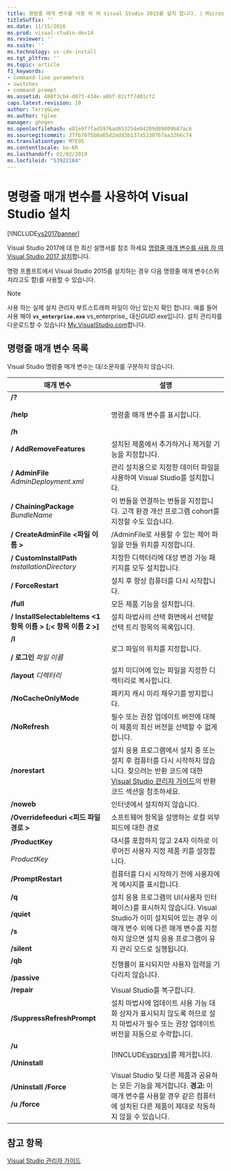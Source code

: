 ```yaml
---
title: 명령줄 매개 변수를 사용 하 여 Visual Studio 2015를 설치 합니다. | Microsoft Docs
titleSuffix: ''
ms.date: 11/15/2016
ms.prod: visual-studio-dev14
ms.reviewer: ''
ms.suite: ''
ms.technology: vs-ide-install
ms.tgt_pltfrm: ''
ms.topic: article
f1_keywords:
- command-line parameters
- switches
- command prompt
ms.assetid: 480f3cb4-d873-434e-a8bf-82cff7401cf2
caps.latest.revision: 10
author: TerryGLee
ms.author: tglee
manager: ghogen
ms.openlocfilehash: e81e9f7fad5976ad853254e04289d89d09b87ac6
ms.sourcegitcommit: 37fb7075b0a65d2add3b137a5230767aa3266c74
ms.translationtype: MTE95
ms.contentlocale: ko-KR
ms.lasthandoff: 01/02/2019
ms.locfileid: "53922184"
---
```

# <a name="use-command-line-parameters-to-install-visual-studio"></a>명령줄 매개 변수를 사용하여 Visual Studio 설치
[!INCLUDE[vs2017banner](../includes/vs2017banner.md)]

Visual Studio 2017에 대 한 최신 설명서를 참조 하세요 [명령줄 매개 변수를 사용 하 여 Visual Studio 2017 설치](https://docs.microsoft.com/visualstudio/install/use-command-line-parameters-to-install-visual-studio)합니다.

명령 프롬프트에서 Visual Studio 2015를 설치하는 경우 다음 명령줄 매개 변수(스위치라고도 함)를 사용할 수 있습니다.

> [!NOTE]
>  사용 하는 실제 설치 관리자 부트스트래퍼 파일이 아닌 있는지 확인 합니다. 예를 들어 사용 해야 **`vs_enterprise.exe`** vs_enterprise_ 대신*GUID*.exe입니다. 설치 관리자를 다운로드할 수 있습니다 [My.VisualStudio.com](https://my.visualstudio.com/downloads?q=visual%20studio%20enterprise%202015)합니다.

## <a name="list-of-command-line-parameters"></a>명령줄 매개 변수 목록
 Visual Studio 명령줄 매개 변수는 대/소문자를 구분하지 않습니다.

|매개 변수|설명|
|---------------|-----------------|
|**/?**<br /><br /> **/help**<br /><br /> **/h**|명령줄 매개 변수를 표시합니다.|
|**/ AddRemoveFeatures**|설치된 제품에서 추가하거나 제거할 기능을 지정합니다.|
|**/ AdminFile** *AdminDeployment.xml*|관리 설치용으로 지정한 데이터 파일을 사용하여 Visual Studio를 설치합니다.|
|**/ ChainingPackage** *BundleName*|이 번들을 연결하는 번들을 지정합니다. 고객 환경 개선 프로그램 cohort를 지정할 수도 있습니다.|
|**/ CreateAdminFile \<파일 이름 >**|/AdminFile로 사용할 수 있는 제어 파일을 만들 위치를 지정합니다.|
|**/ CustomInstallPath** *InstallationDirectory*|지정한 디렉터리에 대상 변경 가능 패키지를 모두 설치합니다.|
|**/ ForceRestart**|설치 후 항상 컴퓨터를 다시 시작합니다.|
|**/full**|모든 제품 기능을 설치합니다.|
|**/ InstallSelectableItems \<1 항목 이름 > [;\< 항목 이름 2 >]**|설치 마법사의 선택 화면에서 선택할 선택 트리 항목의 목록입니다.|
|**/l**<br /><br /> **/ 로그인** *파일 이름*|로그 파일의 위치를 지정합니다.|
|**/layout** *디렉터리*|설치 미디어에 있는 파일을 지정한 디렉터리로 복사합니다.|
|**/NoCacheOnlyMode**|패키지 캐시 미리 채우기를 방지합니다.|
|**/NoRefresh**|필수 또는 권장 업데이트 버전에 대해 이 제품의 최신 버전을 선택할 수 없게 합니다.|
|**/norestart**|설치 응용 프로그램에서 설치 중 또는 설치 후 컴퓨터를 다시 시작하지 않습니다. 찾으려는 반환 코드에 대한 [Visual Studio 관리자 가이드](../install/visual-studio-administrator-guide.md)의 반환 코드 섹션을 참조하세요.|
|**/noweb**|인터넷에서 설치하지 않습니다.|
|**/Overridefeeduri \<피드 파일 경로 >**|소프트웨어 항목을 설명하는 로컬 외부 피드에 대한 경로|
|**/ProductKey**<br /><br /> *ProductKey*|대시를 포함하지 않고 24자 이하로 이루어진 사용자 지정 제품 키를 설정합니다.|
|**/PromptRestart**|컴퓨터를 다시 시작하기 전에 사용자에게 메시지를 표시합니다.|
|**/q**<br /><br /> **/quiet**<br /><br /> **/s**<br /><br /> **/silent**|설치 응용 프로그램의 UI(사용자 인터페이스)를 표시하지 않습니다. Visual Studio가 이미 설치되어 있는 경우 이 매개 변수 외에 다른 매개 변수를 지정하지 않으면 설치 응용 프로그램이 유지 관리 모드로 실행됩니다.|
|**/qb**<br /><br /> **/passive**|진행률이 표시되지만 사용자 입력을 기다리지 않습니다.|
|**/repair**|Visual Studio를 복구합니다.|
|**/SuppressRefreshPrompt**|설치 마법사에 업데이트 사용 가능 대화 상자가 표시되지 않도록 하므로 설치 마법사가 필수 또는 권장 업데이트 버전을 자동으로 수락합니다.|
|**/u**<br /><br /> **/Uninstall**|[!INCLUDE[vsprvs](../includes/vsprvs-md.md)]를 제거합니다.|
|**/Uninstall /Force**<br /><br /> **/u /force**|Visual Studio 및 다른 제품과 공유하는 모든 기능을 제거합니다. **경고:**  이 매개 변수를 사용할 경우 같은 컴퓨터에 설치된 다른 제품이 제대로 작동하지 않을 수 있습니다.|

## <a name="see-also"></a>참고 항목
 [Visual Studio 관리자 가이드](../install/visual-studio-administrator-guide.md)